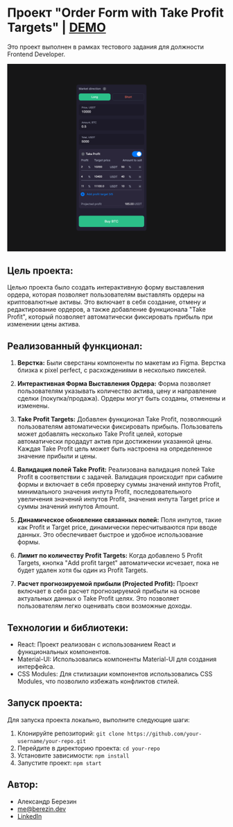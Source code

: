 # **Проект "Order Form with Take Profit Targets"** | [DEMO](https://alex-birchman.github.io/take-profit-btc/)

Это проект выполнен в рамках тестового задания для должности Frontend Developer.

![Order Form](/images/order-form.png)

## **Цель проекта:**

Целью проекта было создать интерактивную форму выставления ордера, которая позволяет пользователям выставлять ордеры на криптовалютные активы. Это включает в себя создание, отмену и редактирование ордеров, а также добавление функционала "Take Profit", который позволяет автоматически фиксировать прибыль при изменении цены актива.

## **Реализованный функционал:**

1. **Верстка:** Были сверстаны компоненты по макетам из Figma. Верстка близка к pixel perfect, с расхождениями в несколько пикселей.

2. **Интерактивная Форма Выставления Ордера:** Форма позволяет пользователям указывать количество актива, цену и направление сделки (покупка/продажа). Ордеры могут быть созданы, отменены и изменены.

3. **Take Profit Targets:** Добавлен функционал Take Profit, позволяющий пользователям автоматически фиксировать прибыль. Пользователь может добавлять несколько Take Profit целей, которые автоматически продадут актив при достижении указанной цены. Каждая Take Profit цель может быть настроена на определенное значение прибыли и цены.

4. **Валидация полей Take Profit:** Реализована валидация полей Take Profit в соответствии с задачей. Валидация происходит при сабмите формы и включает в себя проверку суммы значений инпутов Profit, минимального значения инпута Profit, последовательного увеличения значений инпутов Profit, значения инпута Target price и суммы значений инпутов Amount.

5. **Динамическое обновление связанных полей:** Поля инпутов, такие как Profit и Target price, динамически пересчитываются при вводе данных. Это обеспечивает быстрое и удобное использование формы.

6. **Лимит по количеству Profit Targets:** Когда добавлено 5 Profit Targets, кнопка "Add profit target" автоматически исчезает, пока не будет удален хотя бы один из Profit Targets.

7. **Расчет прогнозируемой прибыли (Projected Profit):** Проект включает в себя расчет прогнозируемой прибыли на основе актуальных данных о Take Profit целях. Это позволяет пользователям легко оценивать свои возможные доходы.

## **Технологии и библиотеки:**

- React: Проект реализован с использованием React и функциональных компонентов.
- Material-UI: Использовались компоненты Material-UI для создания интерфейса.
- CSS Modules: Для стилизации компонентов использовались CSS Modules, что позволило избежать конфликтов стилей.

## **Запуск проекта:**

Для запуска проекта локально, выполните следующие шаги:

1. Клонируйте репозиторий: `git clone https://github.com/your-username/your-repo.git`
2. Перейдите в директорию проекта: `cd your-repo`
3. Установите зависимости: `npm install`
4. Запустите проект: `npm start`

## **Автор:**

- Александр Березин
- [me@berezin.dev](mailto:me@berezin.dev)
- [LinkedIn](https://www.linkedin.com/in/alex-birchman/)
